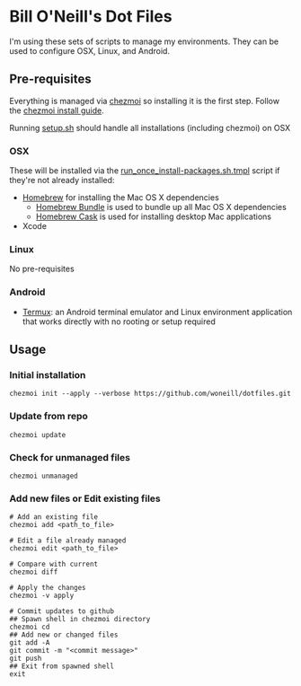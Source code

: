 # Bill O'Neill's Dot Files

I'm using these sets of scripts to manage my environments. They can be used to configure OSX, Linux, and Android.

## Pre-requisites

Everything is managed via [chezmoi](https://github.com/twpayne/chezmoi) so installing it is the first step. Follow the [chezmoi install guide](https://github.com/twpayne/chezmoi/blob/master/docs/INSTALL.md).

Running [setup.sh](setup.sh) should handle all installations (including
chezmoi) on OSX

### OSX

These will be installed via the [run_once_install-packages.sh.tmpl](run_once_install-packages.sh.tmpl) script if they're not already installed:

* [Homebrew](https://github.com/Homebrew/brew) for installing the Mac OS X dependencies
  * [Homebrew Bundle](https://github.com/Homebrew/homebrew-bundle) is used to bundle up all Mac OS X dependencies
  * [Homebrew Cask](https://github.com/caskroom/homebrew-cask) is used for installing desktop Mac applications
* Xcode

### Linux

No pre-requisites

### Android

* [Termux](https://play.google.com/store/apps/details?id=com.termux): an Android terminal emulator and Linux environment application that works directly with no rooting or setup required

## Usage

### Initial installation
```
chezmoi init --apply --verbose https://github.com/woneill/dotfiles.git
```

### Update from repo
```
chezmoi update
```

### Check for unmanaged files
```
chezmoi unmanaged
```

### Add new files or Edit existing files
```
# Add an existing file
chezmoi add <path_to_file>

# Edit a file already managed
chezmoi edit <path_to_file>

# Compare with current
chezmoi diff

# Apply the changes
chezmoi -v apply

# Commit updates to github
## Spawn shell in chezmoi directory
chezmoi cd
## Add new or changed files
git add -A
git commit -m "<commit message>"
git push
## Exit from spawned shell
exit
```

